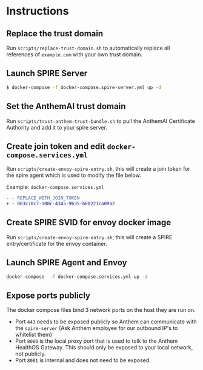 # Instructions

## Replace the trust domain

Run `scripts/replace-trust-domain.sh` to automatically replace all references of `example.com` with your own trust domain.

## Launch SPIRE Server

```bash
$ docker-compose -f docker-compose.spire-server.yml up -d
```

## Set the AnthemAI trust domain

Run `scripts/trust-anthem-trust-bundle.sh` to pull the AnthemAI Certificate Authority and add it to your spire server.

## Create join token and edit `docker-compose.services.yml`

Run `scripts/create-envoy-spire-entry.sh`, this will create a join token for the spire agent which is used to modify the file below.

Example: `docker-compose.services.yml`
```diff
- - REPLACE_WITH_JOIN_TOKEN
+ - 003c70c7-100c-4345-9b35-b08221ca09a2
```

## Create SPIRE SVID for envoy docker image

Run `scripts/create-envoy-spire-entry.sh`, this will create a SPIRE entry/certificate for the envoy container.

## Launch SPIRE Agent and Envoy

```bash
docker-compose  -f docker-compose.services.yml up -d
```

## Expose ports publicly

The docker compose files bind 3 network ports on the host they are run on.

- Port `443` needs to be exposed publicly so Anthem can communicate with the `spire-server` (Ask Anthem employee for our outbound IP's to whitelist them)
- Port `8080` is the local proxy port that is used to talk to the Anthem HealthOS Gateway. This should only be exposed to your local network, not publicly.
- Port `8081` is internal and does not need to be exposed.
